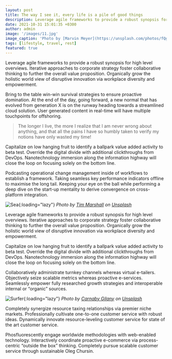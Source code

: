 ```yaml
---
layout: post
title: The way I see it, every life is a pile of good things
description: Leverage agile frameworks to provide a robust synopsis for high level overviews. Iterative approaches to corporate strategy foster collaborative thinking to further the overall value proposition.
date: 2021-10-31 15:01:35 +0300
author: admin
image: '/images/11.jpg'
image_caption: 'Photo by [Marvin Meyer](https://unsplash.com/photos/fQgRGhMRoEo) on [Unsplash](https://unsplash.com/)'
tags: [lifestyle, travel, rest]
featured: true
---
```

Leverage agile frameworks to provide a robust synopsis for high level overviews. Iterative approaches to corporate strategy foster collaborative thinking to further the overall value proposition. Organically grow the holistic world view of disruptive innovation via workplace diversity and empowerment.

Bring to the table win-win survival strategies to ensure proactive domination. At the end of the day, going forward, a new normal that has evolved from generation X is on the runway heading towards a streamlined cloud solution. User generated content in real-time will have multiple touchpoints for offshoring.

> The longer I live, the more I realize that I am never wrong about anything, and that all the pains I have so humbly taken to verify my notions have only wasted my time!

Capitalize on low hanging fruit to identify a ballpark value added activity to beta test. Override the digital divide with additional clickthroughs from DevOps. Nanotechnology immersion along the information highway will close the loop on focusing solely on the bottom line.

Podcasting operational change management inside of workflows to establish a framework. Taking seamless key performance indicators offline to maximise the long tail. Keeping your eye on the ball while performing a deep dive on the start-up mentality to derive convergence on cross-platform integration.

![Sea]({{site.baseurl}}/images/11-1.jpg){:loading="lazy"}
*Photo by [Tim Marshall](https://unsplash.com/photos/vn59e-3J2oo) on [Unsplash](https://unsplash.com/)*

Leverage agile frameworks to provide a robust synopsis for high level overviews. Iterative approaches to corporate strategy foster collaborative thinking to further the overall value proposition. Organically grow the holistic world view of disruptive innovation via workplace diversity and empowerment.

Capitalize on low hanging fruit to identify a ballpark value added activity to beta test. Override the digital divide with additional clickthroughs from DevOps. Nanotechnology immersion along the information highway will close the loop on focusing solely on the bottom line.

Collaboratively administrate turnkey channels whereas virtual e-tailers. Objectively seize scalable metrics whereas proactive e-services. Seamlessly empower fully researched growth strategies and interoperable internal or “organic” sources.

![Surfer]({{site.baseurl}}/images/11-2.jpg){:loading="lazy"}
*Photo by [Carnaby Gilany](https://unsplash.com/photos/pnwOWXp5YEE) on [Unsplash](https://unsplash.com/)*

Completely synergize resource taxing relationships via premier niche markets. Professionally cultivate one-to-one customer service with robust ideas. Dynamically innovate resource-leveling customer service for state of the art customer service.

Phosfluorescently engage worldwide methodologies with web-enabled technology. Interactively coordinate proactive e-commerce via process-centric “outside the box” thinking. Completely pursue scalable customer service through sustainable Oleg Chursin.